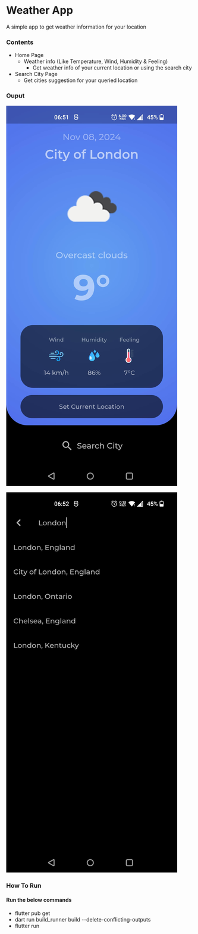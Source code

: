 # Weather App

A simple app to get weather information for your location

### Contents

- Home Page
  - Weather info (Like Temperature, Wind, Humidity & Feeling)
    - Get weather info of your current location or using the search city
- Search City Page
  - Get cities suggestion for your queried location

### Ouput

![Home Page](https://raw.githubusercontent.com/Nikhil1999/flutter_weather_app/main/raw/images/Home.jpg 'Home Page')

![Search Page](https://raw.githubusercontent.com/Nikhil1999/flutter_weather_app/main/raw/images/Search.jpg 'Search Page')

### How To Run

#### Run the below commands

- flutter pub get
- dart run build_runner build --delete-conflicting-outputs
- flutter run
